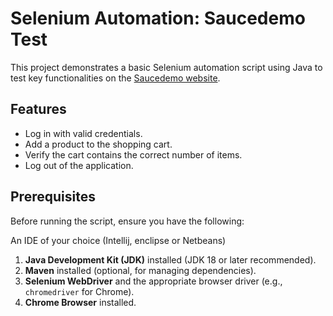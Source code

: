 # Selenium Automation: Saucedemo Test

This project demonstrates a basic Selenium automation script using Java to test key functionalities on the [Saucedemo website](https://saucedemo.com).

## Features

- Log in with valid credentials.
- Add a product to the shopping cart.
- Verify the cart contains the correct number of items.
- Log out of the application.

## Prerequisites

Before running the script, ensure you have the following:

An IDE of your choice (Intellij, enclipse or Netbeans)

1. **Java Development Kit (JDK)** installed (JDK 18 or later recommended).
2. **Maven** installed (optional, for managing dependencies).
3. **Selenium WebDriver** and the appropriate browser driver (e.g., `chromedriver` for Chrome).
4. **Chrome Browser** installed.


